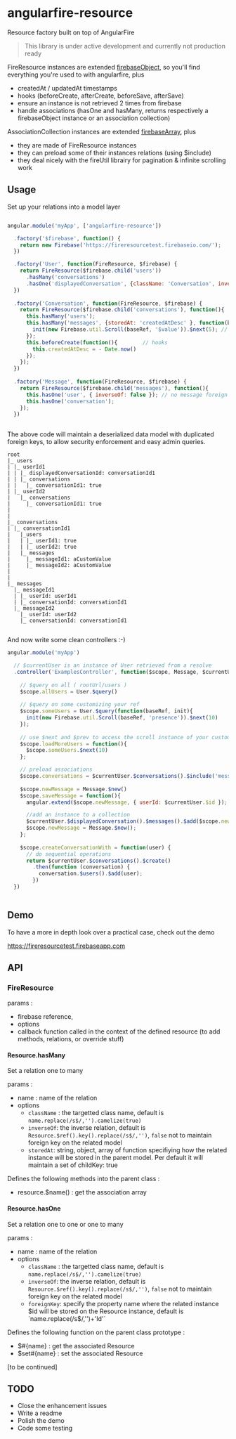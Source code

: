 # angularfire-resource
Resource factory built on top of AngularFire
>
> This library is under active development and currently not production ready 
>
>




FireResource instances are extended [firebaseObject](https://www.firebase.com/docs/web/libraries/angular/api.html), so you'll find everything you're used to with angularfire, plus 
+ createdAt / updatedAt timestamps
+ hooks (beforeCreate, afterCreate, beforeSave, afterSave)
+ ensure an instance is not retrieved 2 times from firebase
+ handle associations (hasOne and hasMany, returns respectively a firebaseObject instance or an association collection)


AssociationCollection instances are extended [firebaseArray](https://www.firebase.com/docs/web/libraries/angular/api.html), plus 
+ they are made of FireResource instances
+ they can preload some of their instances relations (using $include)
+ they deal nicely with the fireUtil librairy for pagination & infinite scrolling work

## Usage

Set up your relations into a model layer

```javascript

angular.module('myApp', ['angularfire-resource'])

  .factory('$firebase', function() {
    return new Firebase('https://fireresourcetest.firebaseio.com/');
  })

  .factory('User', function(FireResource, $firebase) {
    return FireResource($firebase.child('users'))
      .hasMany('conversations')
      .hasOne('displayedConversation', {className: 'Conversation', inverseOf: false, foreignKey: 'displayedConversationId' })
  })
  
  .factory('Conversation', function(FireResource, $firebase) {
    return FireResource($firebase.child('conversations'), function(){
      this.hasMany('users');
      this.hasMany('messages', {storedAt: 'createdAtDesc' }, function(baseRef, init){ // customize the way you store foreign keys collection to be able to sort data within a relation
        init(new Firebase.util.Scroll(baseRef, '$value')).$next(5); // use firebase util to handle the pagination 
      });
      this.beforeCreate(function(){        // hooks
        this.createdAtDesc = - Date.now()
      });
    });
  })
  
  .factory('Message', function(FireResource, $firebase) {
    return FireResource($firebase.child('messages'), function(){
      this.hasOne('user', { inverseOf: false }); // no message foreign key into the user model
      this.hasOne('conversation');
    });
  })
  
```

The above code will maintain a deserialized data model with duplicated foreign keys, to allow security enforcement and easy admin queries.

```
root
|_ users
| |_ userId1
| | |_ displayedConversationId: conversationId1
| | |_ conversations
| |   |_ conversationId1: true
| |_ userId2
|   |_ conversations
|     |_ conversationId1: true
|
|
|_ conversations
| |_ conversationId1
|   |_users
|   | |_ userId1: true
|   | |_ userId2: true
|   |_ messages
|     |_ messageId1: aCustomValue 
|     |_ messageId2: aCustomValue
|
|
|_ messages
  |_ messageId1
  | |_ userId: userId1
  | |_ conversationId: conversationId1
  |_ messageId2
    |_ userId: userId2
    |_ conversationId: conversationId1
    
```

And now write some clean controllers :-)

```javascript
angular.module('myApp')

  // $currentUser is an instance of User retrieved from a resolve
  .controller('ExamplesController', function($scope, Message, $currentUser){
    
    // $query on all ( rootUrl/users ) 
    $scope.allUsers = User.$query()
    
    // $query on some customizing your ref
    $scope.someUsers = User.$query(function(baseRef, init){
      init(new Firebase.util.Scroll(baseRef, 'presence')).$next(10)
    });
    
    // use $next and $prev to access the scroll instance of your custom ref (if used)
    $scope.loadMoreUsers = function(){
      $scope.someUsers.$next(10)
    };

    // preload associations
    $scope.conversations = $currentUser.$conversations().$include('messages')
    
    $scope.newMessage = Message.$new()
    $scope.saveMessage = function(){
      angular.extend($scope.newMessage, { userId: $currentUser.$id });

      //add an instance to a collection
      $currentUser.$displayedConversation().$messages().$add($scope.newMessage)
      $scope.newMessage = Message.$new();
    };
    
    $scope.createConversationWith = function(user) {
      // do sequential operations
      return $currentUser.$conversations().$create()
        .then(function (conversation) {
          conversation.$users().$add(user);
        })
  })
    
```
## Demo

To have a more in depth look over a practical case, check out the demo

https://fireresourcetest.firebaseapp.com

## API

### FireResource

params : 

- firebase reference, 
- options 
- callback function called in the context of the defined resource (to add methods, relations, or override stuff)

#### Resource.hasMany

Set a relation one to many

params :
- name : name of the relation
- options
  - `className` : the targetted class name, default is `name.replace(/s$/,'').camelize(true)`
  - `inverseOf`: the inverse relation, default is `Resource.$ref().key().replace(/s$/,'')`, `false` not to maintain foreign key on the related model
  - `storedAt`: string, object, array of function specifiying how the related instance will be stored in the parent model. Per default it will maintain a set of childKey: true  

Defines the following methods into the parent class : 
- resource.$name() : get the association array

#### Resource.hasOne

Set a relation one to one or one to many

params :
- name : name of the relation
- options
  - `className` : the targetted class name, default is `name.replace(/s$/,'').camelize(true)`
  - `inverseOf`: the inverse relation, default is `Resource.$ref().key().replace(/s$/,'')`, `false` not to maintain foreign key on the related model
  - `foreignKey`: specify the property name where the related instance $id will be stored on the Resource instance, default is `name.replace(/s$/,'')+'Id'`

Defines the following function on the parent class prototype : 
- $#{name} : get the associated Resource
- $set#{name} : set the associated Resource


[to be continued]

## TODO

- Close the enhancement issues
- Write a readme
- Polish the demo
- Code some testing




